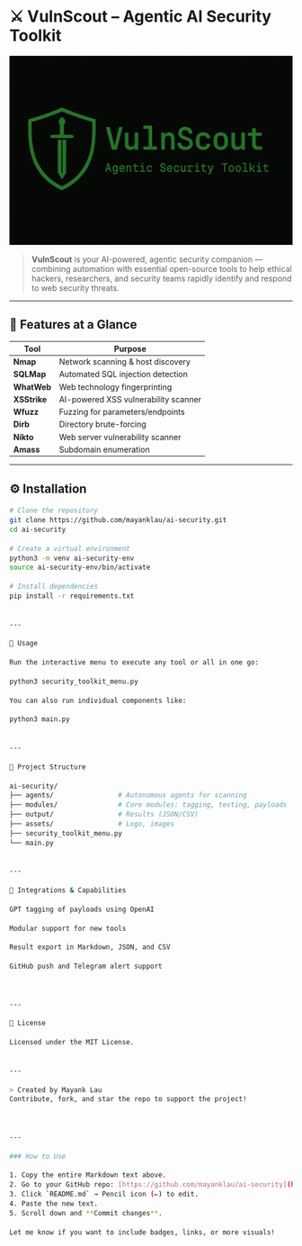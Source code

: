
# ⚔️ VulnScout – Agentic AI Security Toolkit

![VulnScout Logo](https://github.com/mayanklau/ai-security/raw/main/assets/banner.png)

> **VulnScout** is your AI-powered, agentic security companion — combining automation with essential open-source tools to help ethical hackers, researchers, and security teams rapidly identify and respond to web security threats.

---

## 🚀 Features at a Glance

| Tool      | Purpose                               |
|-----------|----------------------------------------|
| **Nmap**  | Network scanning & host discovery     |
| **SQLMap**| Automated SQL injection detection     |
| **WhatWeb**| Web technology fingerprinting         |
| **XSStrike**| AI-powered XSS vulnerability scanner |
| **Wfuzz** | Fuzzing for parameters/endpoints      |
| **Dirb**  | Directory brute-forcing               |
| **Nikto** | Web server vulnerability scanner      |
| **Amass** | Subdomain enumeration                 |

---

## ⚙️ Installation

```bash
# Clone the repository
git clone https://github.com/mayanklau/ai-security.git
cd ai-security

# Create a virtual environment
python3 -m venv ai-security-env
source ai-security-env/bin/activate

# Install dependencies
pip install -r requirements.txt


---

🧠 Usage

Run the interactive menu to execute any tool or all in one go:

python3 security_toolkit_menu.py

You can also run individual components like:

python3 main.py


---

📂 Project Structure

ai-security/
├── agents/                # Autonomous agents for scanning
├── modules/               # Core modules: tagging, testing, payloads
├── output/                # Results (JSON/CSV)
├── assets/                # Logo, images
├── security_toolkit_menu.py
└── main.py


---

🧩 Integrations & Capabilities

GPT tagging of payloads using OpenAI

Modular support for new tools

Result export in Markdown, JSON, and CSV

GitHub push and Telegram alert support



---

📜 License

Licensed under the MIT License.


---

> Created by Mayank Lau
Contribute, fork, and star the repo to support the project!



---

### How to Use

1. Copy the entire Markdown text above.
2. Go to your GitHub repo: [https://github.com/mayanklau/ai-security](https://github.com/mayanklau/ai-security)
3. Click `README.md` → Pencil icon (✏️) to edit.
4. Paste the new text.
5. Scroll down and **Commit changes**.

Let me know if you want to include badges, links, or more visuals!

